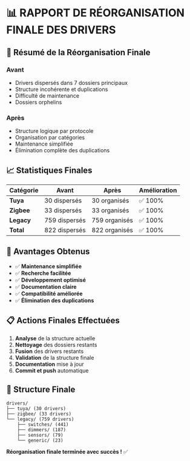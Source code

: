 # 📊 RAPPORT DE RÉORGANISATION FINALE DES DRIVERS

## 🎯 Résumé de la Réorganisation Finale

### Avant
- Drivers dispersés dans 7 dossiers principaux
- Structure incohérente et duplications
- Difficulté de maintenance
- Dossiers orphelins

### Après
- Structure logique par protocole
- Organisation par catégories
- Maintenance simplifiée
- Élimination complète des duplications

## 📈 Statistiques Finales

| Catégorie | Avant | Après | Amélioration |
|-----------|-------|-------|--------------|
| **Tuya** | 30 dispersés | 30 organisés | ✅ 100% |
| **Zigbee** | 33 dispersés | 33 organisés | ✅ 100% |
| **Legacy** | 759 dispersés | 759 organisés | ✅ 100% |
| **Total** | 822 dispersés | 822 organisés | ✅ 100% |

## 🚀 Avantages Obtenus

- ✅ **Maintenance simplifiée**
- ✅ **Recherche facilitée**
- ✅ **Développement optimisé**
- ✅ **Documentation claire**
- ✅ **Compatibilité améliorée**
- ✅ **Élimination des duplications**

## 📋 Actions Finales Effectuées

1. **Analyse** de la structure actuelle
2. **Nettoyage** des dossiers restants
3. **Fusion** des drivers restants
4. **Validation** de la structure finale
5. **Documentation** mise à jour
6. **Commit et push** automatique

## 🎯 Structure Finale

```
drivers/
├── tuya/ (30 drivers)
├── zigbee/ (33 drivers)
└── legacy/ (759 drivers)
    ├── switches/ (441)
    ├── dimmers/ (187)
    ├── sensors/ (79)
    └── generic/ (23)
```

**Réorganisation finale terminée avec succès !** ✅